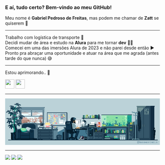 ### E aí, tudo certo? Bem-vindo ao meu GitHub!  
Meu nome é **Gabriel Pedroso de Freitas**,  mas podem me chamar de **Zatt** se quiserem 🤝
***
Trabalho com logística de transporte 🚛  
Decidi mudar de área e estudo na **Alura** para me tornar **dev** 🧑‍💻  
Comecei em uma das imersões Alura de 2023 e não parei desde então ▶️  
Pronto pra abraçar uma oportunidade e atuar na área que me agrada (antes tarde do que nunca) 😅
***
Estou aprimorando.. 🔨  

<img src="https://cdn.jsdelivr.net/gh/devicons/devicon@latest/icons/javascript/javascript-plain.svg" width="30" height="30"> <img src="https://cdn.jsdelivr.net/gh/devicons/devicon@latest/icons/csharp/csharp-original.svg" width="30" height="30">
***
<img src = "banner.gif" width = "1050px">

***
<div>
<a href="https://www.linkedin.com/in/freitasgabb7" target="_blank"><img loading="lazy" src="https://img.shields.io/badge/-LinkedIn-%230077B5?style=for-the-badge&logo=linkedin&logoColor=white" target="_blank"></a> 
<a href="https://instagram.com/freitasgabb" target="_blank"><img loading="lazy" src="https://img.shields.io/badge/-Instagram-%23E4405F?style=for-the-badge&logo=instagram&logoColor=white" target="_blank"></a>
<a href="https://www.twitch.tv/zatt" target="_blank"><img loading="lazy" src="https://img.shields.io/badge/Twitch-9146FF?style=for-the-badge&logo=twitch&logoColor=white" target="_blank"></a>  
</div>


